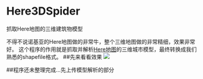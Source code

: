 # Here3DSpider
抓取Here地图的三维建筑物模型

不得不说诺基亚的Here地图做的非常牛，整个三维地图做的非常精细，效果非常好。
这个程序的作用就是抓取并解析[Here地图](http://heremaps.cn/)的三维城市模型，最终转换成我们熟悉的shapefile格式。
##先来看看效果
<img src="https://github.com/xiaoqqchen/Here3DSpider/blob/master/Demo/demo.jpg">

##程序还未整理完成...先上传模型解析的部分
